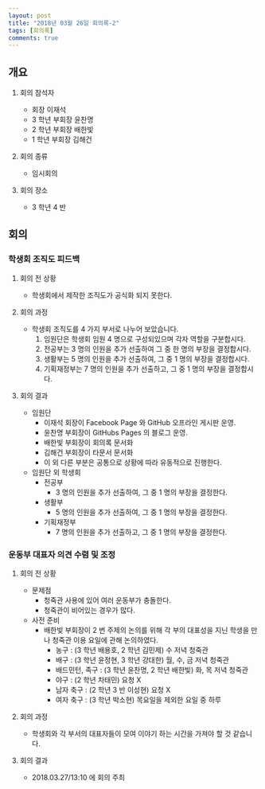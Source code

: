 ```yaml
---
layout: post
title: "2018년 03월 26일 회의록-2"
tags: [회의록]
comments: true
---
```


## 개요

1.  회의 참석자

    *   회장 이재석
    *   3 학년 부회장 윤찬명
    *   2 학년 부회장 배한빛
    *   1 학년 부회장 김해건

1.  회의 종류

    *   임시회의

1.  회의 장소
    *   3 학년 4 반

## 회의

### 학생회 조직도 피드백

1.  회의 전 상황

    *   학생회에서 제작한 조직도가 공식화 되지 못한다.

1.  회의 과정

    *   학생회 조직도를 4 가지 부서로 나누어 보았습니다.
        1.  임원단은 학생회 임원 4 명으로 구성되있으며 각자 역할을 구분합시다.
        1.  전공부는 3 명의 인원을 추가 선출하여 그 중 한 명의 부장을 결정합시다.
        1.  생활부는 5 명의 인원을 추가 선출하여, 그 중 1 명의 부장을 결정합시다.
        1.  기획재정부는 7 명의 인원을 추가 선출하고, 그 중 1 명의 부장을 결정합시다.

1.  회의 결과
    *   임원단
        *   이재석 회장이 Facebook Page 와 GitHub 오프라인 게시판 운영.
        *   윤찬명 부회장이 GitHubs Pages 의 블로그 운영.
        *   배한빛 부회장이 회의록 문서화
        *   김해건 부회장이 타문서 문서화
        *   이 외 다른 부분은 공통으로 상황에 따라 유동적으로 진행한다.
    *   임원단 외 학생회
        *   전공부
            *   3 명의 인원을 추가 선출하여, 그 중 1 명의 부장을 결정한다.
        *   생활부
            *   5 명의 인원을 추가 선출하여, 그 중 1 명의 부장을 결정한다.
        *   기획재정부
            *   7 명의 인원을 추가 선출하고, 그 중 1 명의 부장을 결정한다.

### 운동부 대표자 의견 수렴 및 조정

1.  회의 전 상황

    *   문제점
        *   청죽관 사용에 있어 여러 운동부가 충돌한다.
        *   청죽관이 비어있는 경우가 많다.
    *   사전 준비
        *   배한빛 부회장이 2 번 주제의 논의를 위해 각 부의 대표성을 지닌 학생을 만나 청죽관 이용 요일에 관해 논의하였다.
            *   농구 : (3 학년 배용호, 2 학년 김민제) 수 저녁 청죽관
            *   배구 : (3 학년 윤정현, 3 학년 강대한) 월, 수, 금 저녁 청죽관
            *   배드민턴, 족구 : (3 학년 윤찬명, 2 학년 배한빛) 화, 목 저녁 청죽관
            *   야구 : (2 학년 차태민) 요청 X
            *   남자 축구 : (2 학년 3 반 이성현) 요청 X
            *   여자 축구 : (3 학년 박소현) 목요일을 제외한 요일 중 하루

1.  회의 과정

    *   학생회와 각 부서의 대표자들이 모여 이야기 하는 시간을 가져야 할 것 같습니다.

1.  회의 결과
    *   2018.03.27/13:10 에 회의 주최